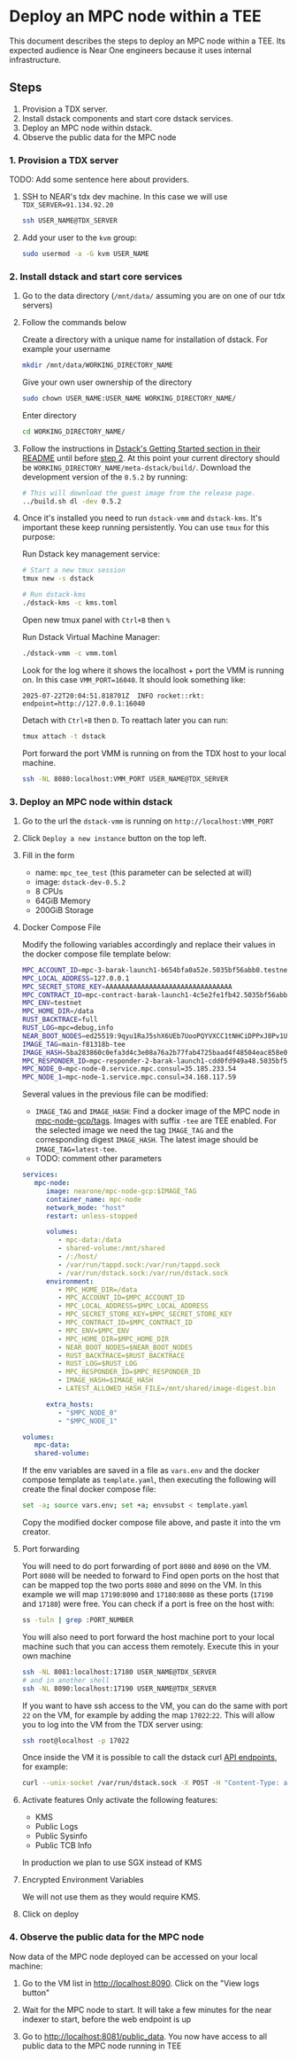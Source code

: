 # Deploy an MPC node within a TEE

This document describes the steps to deploy an MPC node within a TEE. Its
expected audience is Near One engineers because it uses internal infrastructure.

## Steps

1. Provision a TDX server.
2. Install dstack components and start core dstack services.
3. Deploy an MPC node within dstack.
4. Observe the public data for the MPC node

### 1. Provision a TDX server

TODO: Add some sentence here about providers.

1. SSH to NEAR's tdx dev machine. In this case we will use `TDX_SERVER=91.134.92.20`

   ```bash
   ssh USER_NAME@TDX_SERVER
   ```

2. Add your user to the `kvm` group:

   ```bash
   sudo usermod -a -G kvm USER_NAME
   ```

### 2. Install dstack and start core services

1. Go to the data directory (`/mnt/data/` assuming you are on one of our tdx
   servers)
2. Follow the commands below

   Create a directory with a unique name for installation of dstack. For example
   your username

   ```bash
   mkdir /mnt/data/WORKING_DIRECTORY_NAME
   ```

   Give your own user ownership of the directory

   ```bash
   sudo chown USER_NAME:USER_NAME WORKING_DIRECTORY_NAME/
   ```

   Enter directory

   ```bash
   cd WORKING_DIRECTORY_NAME/
   ```

3. Follow the instructions in
   [Dstack's Getting Started section in their README](https://github.com/Dstack-TEE/dstack?tab=readme-ov-file#-getting-started)
   until before
   [step 2](https://github.com/Dstack-TEE/dstack?tab=readme-ov-file#2-download-or-build-guest-image).
   At this point your current directory should be `WORKING_DIRECTORY_NAME/meta-dstack/build/`.
   Download the development version of the `0.5.2` by running:

   ```bash
   # This will download the guest image from the release page.
   ../build.sh dl -dev 0.5.2
   ```

4. Once it's installed you need to run `dstack-vmm` and `dstack-kms`. It's
   important these keep running persistently. You can use `tmux` for this
   purpose:

   Run Dstack key management service:

   ```bash
   # Start a new tmux session
   tmux new -s dstack
   ```

   ```bash
   # Run dstack-kms
   ./dstack-kms -c kms.toml
   ```

   Open new tmux panel with `Ctrl+B` then `%`

   Run Dstack Virtual Machine Manager:

   ```bash
   ./dstack-vmm -c vmm.toml
   ```

   Look for the log where it shows the localhost + port the VMM is running on. In
   this case `VMM_PORT=16040`. It should look something like:

   ```log
   2025-07-22T20:04:51.818701Z  INFO rocket::rkt: endpoint=http://127.0.0.1:16040
   ```

   Detach with `Ctrl+B` then `D`. To reattach later you can run:

   ```bash
   tmux attach -t dstack
   ```

   Port forward the port VMM is running on from the TDX host to your local machine.

   ```bash
   ssh -NL 8080:localhost:VMM_PORT USER_NAME@TDX_SERVER
   ```

### 3. Deploy an MPC node within dstack

1. Go to the url the `dstack-vmm` is running on `http://localhost:VMM_PORT`
2. Click `Deploy a new instance` button on the top left.
3. Fill in the form

   - name: `mpc_tee_test`  (this parameter can be selected at will)
   - image: `dstack-dev-0.5.2`
   - 8 CPUs
   - 64GiB Memory
   - 200GiB Storage

4. Docker Compose File

   Modify the following variables accordingly and replace their values in the
   docker compose file template below:

   ```bash
   MPC_ACCOUNT_ID=mpc-3-barak-launch1-b654bfa0a52e.5035bf56abb0.testnet
   MPC_LOCAL_ADDRESS=127.0.0.1
   MPC_SECRET_STORE_KEY=AAAAAAAAAAAAAAAAAAAAAAAAAAAAAAAA
   MPC_CONTRACT_ID=mpc-contract-barak-launch1-4c5e2fe1fb42.5035bf56abb0.testnet
   MPC_ENV=testnet
   MPC_HOME_DIR=/data
   RUST_BACKTRACE=full
   RUST_LOG=mpc=debug,info
   NEAR_BOOT_NODES=ed25519:9qyu1RaJ5shX6UEb7UooPQYVXCC1tNHCiDPPxJ8Pv1UJ@116.202.220.238:34567,ed25519:8mzYnfuT5zQYqV99CfYAX6XoRmNxVJ1nAZHXXW4GrFD@34.221.144.70:24567,ed25519:B87Qq34LbWadFx2dq5bwUEtB5KBgr8ZhsoEpAiSP2qVX@142.132.203.80:24567,ed25519:EufXMhFVixgFpg2bBaHGL4Zrks1DDrhAZTQYwbjRTAUX@65.109.25.109:24567,ed25519:HJJde5skATXLA4wGk8P9awvfzaW47tCU2EsRXnMoFRA9@129.150.39.19:24567,ed25519:BavpjuYrnXRFQVWjLdx9vx9vAvanit9NhhcPeM6gjAkE@95.217.198.233:24567,ed25519:81zk9MvvoxB1AzTW721o9m2NeYx3pDFDZyRJUQej65uc@195.14.6.172:24567,ed25519:E4gQXBovauvqxx85TdemezhkDDsAsqEL7ZJ4cp5Cdhsb@129.80.119.109:24567,ed25519:6cWtXFAzqpZ8D7EpLGYBmkw95oKYkzN8i99UcRgsyRMy@164.132.247.155:24567,ed25519:CLnWy9xv2GUqfgepzLwpv4bozj3H3kgzjbVREyS6wcqq@47.242.112.172:24567,ed25519:2NmT9Wy9HGBmH8sTWSq2QfaMk4R8ZHBEhk8ZH4g4f1Qk@65.109.88.175:24567,ed25519:9dhPYd1ArZ6mTMP7nnRzm8JBPwKCaBxiYontS5KfXz5h@34.239.1.54:24567,ed25519:8iiQH4vtqsqWgsm4ypCJQQwqJR3AGp9o7F69YRaCHKxA@141.95.204.11:24567,ed25519:4L97JnFFFVbfE8M3tY9bRtgV5376y5dFH8cSaoBDRWnK@5.199.170.103:24567,ed25519:DGJ91V2wJ8NFpkqZvphtSeM4CBeiLsrHGdinTugiRoFF@52.35.74.212:24567,ed25519:B9LSvCTimoEUtuUvpfu1S54an54uTetVabmkT5dELUCN@91.134.22.129:24567,ed25519:cRGmtzkkSZT6wXNjbthSXMD6dHrEgSeDtiEJAcnLLxH@15.204.213.166:24567,ed25519:49F9yZpbQVefzWegVZYTh18WwFPPcfgvkDmhm7zM5MR4@89.58.28.231:24567,ed25519:GG6ocHjh5R2NGuuoMHrq6baeHnkzXMZGBZDeU2FFin46@136.243.144.110:24567,ed25519:DtZHxPRzMC3zFs1TJmNeGQkRRno1Lj2DqB6yftqd5G9k@142.132.133.160:24567,ed25519:4Fx8rLhGobUPVie1FXQCAxFaMQ3Dg6PYMDdm5keZcKW6@83.125.137.146:24567,ed25519:FyDDouqtzonXp6Ut74fBad1emSJHZzRsGXXnsMQrwhFu@34.76.240.95:24567,ed25519:Au1uTk2LiCuikXVxqxeRRCXgHttZitjaaHbXUuBprBk@213.21.195.14:24567,ed25519:5sGSEFkghhZF2C76orKTjuvFWjVTzDVbvgy9GmbGR8wN@78.159.113.25:24567,ed25519:5XcBVb2P7ihHpDWYMukkKdhazxtGTBmzBien4GeNi5f5@34.168.32.204:24567,ed25519:4X36tLPyP4YybWm9qAwdrtEank1kMTWcejJR69GJCuoa@34.10.160.120:24567,ed25519:9rKGAzoB9ecMhsM1i9Jf95kafBcUAYGW1HtMVe7qkreG@34.79.74.98:24567,ed25519:EwZQ3U62UzFJgb5QxacfMqknCdJBAGsLfEJGczXJ7Rf5@54.213.174.110:24567,ed25519:D6fmZNbcr5oi4WXb8LqNHaweaTDjPLFX5dR1zjut2SPy@136.243.98.125:24567,ed25519:ERLHXppRXQ3QjBNToMpDGuBLosFcwpyMeb37YrfdLHne@65.109.115.104:24567,ed25519:oAKWzuc5wjgxxJMwLThbvyaBNEm6B7oWWKg2f1aShWG@142.132.193.223:24567,ed25519:9yftjQdZiaVJUzDFEiUnsKuK4KE4zs9svk1r1wDuiJKb@148.251.195.69:24567,ed25519:2N3Jom3LP15YsTt9LX5wno68rgaYJ3RHWPRFm2cUDhgM@141.94.242.56:24567,ed25519:BAQFGfXA5sqMfvc4HfrWJpLxGao4r4opcqHo7VAQbNMP7@176.9.0.48:24567
   IMAGE_TAG=main-f81318b-tee
   IMAGE_HASH=5ba283860c0efa3d4c3e08a76a2b77fab4725baad4f48504eac858e04af7fd64
   MPC_RESPONDER_ID=mpc-responder-2-barak-launch1-cdd0fd949a48.5035bf56abb0.testnet
   MPC_NODE_0=mpc-node-0.service.mpc.consul=35.185.233.54
   MPC_NODE_1=mpc-node-1.service.mpc.consul=34.168.117.59
   ```

   Several values in the previous file can be modified:
      - `IMAGE_TAG` and `IMAGE_HASH`: Find a docker image of the MPC node in
      [mpc-node-gcp/tags](https://hub.docker.com/r/nearone/mpc-node-gcp/tags). Images with
      suffix `-tee` are TEE enabled. For the selected image we need the tag `IMAGE_TAG`
      and the corresponding digest `IMAGE_HASH`. The latest image should be `IMAGE_TAG=latest-tee`.
      - TODO: comment other parameters

   ```yml
   services:
      mpc-node:
         image: nearone/mpc-node-gcp:$IMAGE_TAG
         container_name: mpc-node
         network_mode: "host"
         restart: unless-stopped

         volumes:
            - mpc-data:/data
            - shared-volume:/mnt/shared
            - /:/host/
            - /var/run/tappd.sock:/var/run/tappd.sock
            - /var/run/dstack.sock:/var/run/dstack.sock
         environment:
            - MPC_HOME_DIR=/data
            - MPC_ACCOUNT_ID=$MPC_ACCOUNT_ID
            - MPC_LOCAL_ADDRESS=$MPC_LOCAL_ADDRESS
            - MPC_SECRET_STORE_KEY=$MPC_SECRET_STORE_KEY
            - MPC_CONTRACT_ID=$MPC_CONTRACT_ID
            - MPC_ENV=$MPC_ENV
            - MPC_HOME_DIR=$MPC_HOME_DIR
            - NEAR_BOOT_NODES=$NEAR_BOOT_NODES
            - RUST_BACKTRACE=$RUST_BACKTRACE
            - RUST_LOG=$RUST_LOG
            - MPC_RESPONDER_ID=$MPC_RESPONDER_ID
            - IMAGE_HASH=$IMAGE_HASH
            - LATEST_ALLOWED_HASH_FILE=/mnt/shared/image-digest.bin

         extra_hosts:
            - "$MPC_NODE_0"
            - "$MPC_NODE_1"

   volumes:
      mpc-data:
      shared-volume:
   ```

   If the env variables are saved in a file as `vars.env` and the docker compose template
   as `template.yaml`, then executing the following will create the final docker compose file:

   ```bash
   set -a; source vars.env; set +a; envsubst < template.yaml
   ```

   Copy the modified docker compose file above, and paste it into the vm
   creator.

5. Port forwarding

   You will need to do port forwarding of port `8080` and `8090` on the VM. Port
   `8080` will be needed to forward to Find open ports on the host that can be
   mapped top the two ports `8080` and `8090` on the VM. In this example we will
   map `17190`:`8090` and `17180`:`8080` as these ports (`17190` and `17180`) were
   free. You can check if a port is free on the host with:

   ```bash
   ss -tuln | grep :PORT_NUMBER
   ```

   You will also need to port forward the host machine port to your local machine
   such that you can access them remotely. Execute this in your own machine

   ```bash
   ssh -NL 8081:localhost:17180 USER_NAME@TDX_SERVER
   # and in another shell
   ssh -NL 8090:localhost:17190 USER_NAME@TDX_SERVER
   ```

   If you want to have ssh access to the VM, you can do the same with port `22` on the VM,
   for example by adding the map `17022`:`22`. This will allow you to log into the VM from the TDX server using:

   ```bash
   ssh root@localhost -p 17022
   ```

   Once inside the VM it is possible to call the dstack curl [API endpoints](https://github.com/Dstack-TEE/dstack/blob/c41c17d465b6f0a213e091d677699181b9ba75ca/sdk/curl/api.md#endpoints), for example:

   ```bash
   curl --unix-socket /var/run/dstack.sock -X POST -H "Content-Type: application/json" -d '{}' http://localhost/Info
   ```

6. Activate features
   Only activate the following features:

   - KMS
   - Public Logs
   - Public Sysinfo
   - Public TCB Info

   In production we plan to use SGX instead of KMS

7. Encrypted Environment Variables

   We will not use them as they would require KMS.

8. Click on deploy

### 4. Observe the public data for the MPC node

Now data of the MPC node deployed can be accessed on your local machine:

1. Go to the VM list in <http://localhost:8090>.  Click on the "View logs button"

2. Wait for the MPC node to start. It will take a few minutes for the near
   indexer to start, before the web endpoint is up

3. Go to <http://localhost:8081/public_data>. You now have access to all public data to the
   MPC node running in TEE
